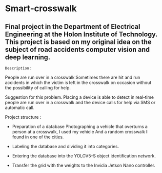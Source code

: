 # Smart-crosswalk

Final project in the Department of Electrical Engineering at the Holon Institute of Technology. This project is based on my original idea on the subject of road accidents computer vision and deep learning.
---------------------------------------------------------------------------------------------------------------------------------
    Description:
  
   People are run over in a crosswalk Sometimes there are hit and run accidents in which the victim is left in the 
   crosswalk on occasion without the possibility of calling for help.

   Suggestion for this problem.
   Placing a device is able to detect in real-time people are run over in a crosswalk and the device calls
   for help via SMS or automatic call.


   Project structure : 
  * Preparation of a database Photographing a vehicle that overturns a person at a crosswalk, I used my vehicle And a random crosswalk I found in one of the cities.

  * Labeling the database and dividing it into categories.

  * Entering the database into the YOLOV5-S object identification network.

  * Transfer the grid with the weights to the Invidia Jetson Nano controller.
